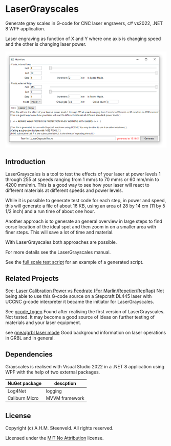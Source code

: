 # LaserGrayscales

Generate gray scales in G-code for CNC laser engravers, c# vs2022, .NET 8 WPF application.

Laser engraving as function of X and Y where one axis is changing speed and the other is changing laser power.

<p align="center">
  <img alt="LaserGrayscales started" src=".\images\bootscreen.png">
</p>

## Introduction

LaserGrayscales is a tool to test the effects of your laser at power levels 1 through 255 at speeds ranging from 1 mm/s to 70 mm/s or 60 mm/min to 4200 mm/min. This is a good way to see how your laser will react to different materials at different speeds and power levels.

While it is possible to generate test code for each step, in power and speed, this will generate a file of about 16 KB, using an area of 28 by 14 cm (11 by 5 1/2 inch) and a run time of about one hour.

Another approach is to generate an general overview in large steps to find corse location of the ideal spot and then zoom in on a smaller area with finer steps. This will save a lot of time and material.

With LaserGrayscales both approaches are possible.

For more details see the LaserGrayscales manual.

See the [full scale test script](LaserGrayscaleTest-fullscale.nc) for an example of a generated script.

## Related Projects

See: [Laser Calibration Power vs Feedrate (For Marlin/Repetier/RepRap)](https://www.thingiverse.com/thing:3349071)
Not being able to use this G-code source on a Stepcraft DL445 laser with UCCNC g-code interpreter it became the initiator for LaserGrayscales.

See [gcode_tpgen](https://github.com/vector76/gcode_tpgen)
Found after realising the first version of LaserGrayscales. Not tested. It may become a good source of ideas on further testing of materials and your laser equipment.

see [gnea/grbl laser mode](https://github.com/gnea/grbl/wiki/Grbl-v1.1-Laser-Mode)
Good background information on laser operations in GRBL and in general.


## Dependencies

Grayscales is realised with Visual Studio 2022 in a .NET 8 application using WPF with the help of two external packages.

| NuGet package | descption |
| ------------- | --------- |
| Log4Net | logging |
| Caliburn Micro | MVVM framework |


## License

Copyright (c) A.H.M. Steenveld. All rights reserved.

Licensed under the [MIT No Attribution](LICENSE.txt) license.

